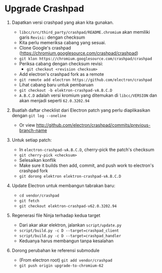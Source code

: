 # Upgrade Crashpad

1. Dapatkan versi crashpad yang akan kita gunakan.
    
    - `libcc/src/third_party/crashpad/README.chromium` akan memiliki garis `Revisi:` dengan checksum
    - Kita perlu memeriksa cabang yang sesuai.
    - Clone Google's crashpad (https://chromium.googlesource.com/crashpad/crashpad)
    - `git klon https://chromium.googlesource.com/crashpad/crashpad`
    - Periksa cabang dengan checksum revisi: 
        - `git checkout <revision checksum>`
    - Add electron's crashpad fork as a remote
    - `git remote add electron https://github.com/electron/crashpad`
    - Lihat cabang baru untuk pembaruan
    - `git checkout -b elektron-crashpad-vA.B.C.D`
    - `A.B.C.D` adalah versi kromium yang ditemukan di `libcc/VERSION` dan akan menjadi seperti `62.0.3202.94`

2. Buatlah daftar checklist dari Electron patch yang perlu diaplikasikan dengan `git log --oneline`
    
    - Or view http://github.com/electron/crashpad/commits/previous-branch-name

3. Untuk setiap patch:
    
    - In `electron-crashpad-vA.B.C.D`, cherry-pick the patch's checksum 
    - `git cherry-pick <checksum>`
    - Selesaikan konflik
    - Make sure it builds then add, commit, and push work to electron's crashpad fork
    - `git dorong elektron elektron-crashpad-vA.B.C.D`

4. Update Electron untuk membangun tabrakan baru:
    
    - `cd vendor/crashpad`
    - `git fetch`
    - `git checkout elektron-crashpad-v62.0.3202.94`
5. Regenerasi file Ninja terhadap kedua target 
    - Dari akar akar elektron, jalankan `script/update.py`
    - `script/build.py -c D --target=crashpad_client`
    - `script/build.py -c D --target=crashpad_handler`
    - Keduanya harus membangun tanpa kesalahan
6. Dorong perubahan ke referensi submodule 
    - (From electron root) `git add vendor/crashpad`
    - `git push origin upgrade-to-chromium-62`